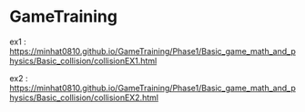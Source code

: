 # GameTraining
ex1 : https://minhat0810.github.io/GameTraining/Phase1/Basic_game_math_and_physics/Basic_collision/collisionEX1.html

ex2 : https://minhat0810.github.io/GameTraining/Phase1/Basic_game_math_and_physics/Basic_collision/collisionEX2.html

